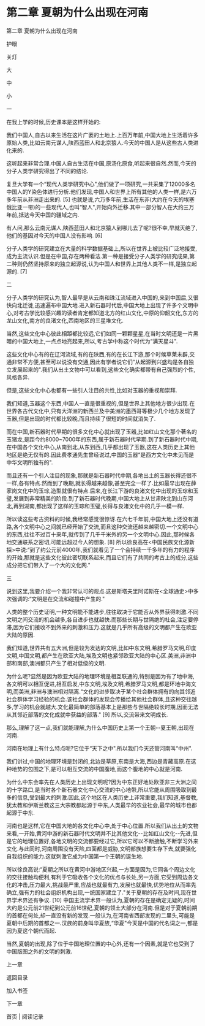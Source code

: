 # 第二章 夏朝为什么出现在河南

第二章 夏朝为什么出现在河南

护眼

关灯

大

中

小

一

在我上学的时候,历史课本是这样开始的:

我们中国人,自古以来生活在这片广袤的土地上.上百万年前,中国大地上生活着许多原始人类,比如云南元谋人,陕西蓝田人和北京猿人.今天的中国人是从这些古人类进化来的.

这听起来非常合理.中国人自古生活在中国,原汤化原食,听起来很自然.然而,今天的分子人类学研究得出了不同的结论.

复旦大学有一个“现代人类学研究中心",他们做了一项研究,一共采集了12000多名中国人的Y染色体进行分析.他们发现,中国人和世界上所有其他的人类一样,是六万多年前从非洲走出来的. [5] 也就是说,六万多年前,生活在东非(大约在今天的埃塞俄比亚一带)的一些现代人,也叫“智人",开始向外迁移.其中一部分智人在大约三万年前,抵达今天中国的疆域之内.

有人问,那么云南元谋人,陕西蓝田人和北京猿人到哪儿去了呢?很不幸,早就灭绝了,他们的基因对今天的中国人没有影响. [6]

分子人类学的研究建立在大量的科学数据基础上,所以在世界上被比较广泛地接受,成为主流认识.但是在中国,存在两种看法.第一种是接受分子人类学的研究成果,第二种则仍然坚持原来的独立起源说,认为中国人和世界上其他人类不一样,是独立起源的. [7]

二

分子人类学的研究认为,智人最早是从云南和珠江流域进入中国的,来到中国后,又很快向北迁徙,迅速遍布中国大地.进入新石器时代后,中国大地上出现了许多个文明中心,对考古学比较感兴趣的读者肯定都知道北方的红山文化,中原的仰韶文化,东方的龙山文化,南方的良渚文化,西南地区的三星堆文化.

当然,这些文化中心彼此相距都比较远,它们如同一颗颗星星,在当时文明还是一片黑暗的中国大地上,一点点地亮起来,所以,考古学中称这个时代为“满天星斗".

这些文化中心有的在辽河流域,有的在陕西,有的在长江下游,那个时候草莱未辟,交通非常不方便,甚至可以说没有交通,因此有学者说它们“从起源到兴盛均是各自独立发展起来的".我们从出土文物中可以看到,这些文化确实都带有自己强烈的个性,风格各异.

但是,这些文化中心也都有一些引人注目的共性,比如对玉器的重视和崇拜.

我们知道,玉器这个东西,中国人一直是很重视的,但是世界上其他地方很少出现.在世界各古代文化中,只有大洋洲的新西兰及中美洲的墨西哥等极少几个地方发现了玉器,但是出现的时代都比较晚,而且持续了很短的时间就消失了.

而在中国,新石器时代早期的很多文化中心就出现了玉器,比如红山文化那个著名的玉猪龙,是距今约8000~7000年的东西,属于新石器时代早期.到了新石器时代中期,在中国各个文化中心,从南到北,从东到西,几乎都出现了玉器,这在人类历史上其他地区是绝无仅有的.因此费孝通先生曾经说过,中国的玉器“是西方文化中未见而是中华文明所独有的".

而且还有一个引人注目的现象,那就是新石器时代中期,各地出土的玉器长得还很不一样,各有特点.然而到了晚期,就长得越来越像,甚至完全一样了.比如最早出现在薛家岗文化中的玉琮,造型就很有特点.后来,在长江下游的良渚文化中出现的玉琮和玉璧,发展到非常精美的阶段.到了新石器时代晚期,中国大地上从甘肃陕北到山东河北,再到湖南,都出现了这样的玉琮和玉璧,长得与良渚文化中的几乎一模一样.

所以读这些考古资料的时候,我经常感觉很惊讶.在六七千年前,中国大地上还没有道路,各个文明中心之间就已经开始了交流,而且这种交流还越来越密切.一个文明中心的东西,往往不过百十来年,就传到了几千千米外的另一个文明中心.因此,那时候各地交通联系之密切,可能远超过今人的想象. [8] 所以徐良高在<中国民族文化源新探>中说:“到了约公元前4000年,我们就看见了一个会持续一千多年的有力的程序的开始,那就是这些文化彼此密切联系起来,而且它们有了共同的考古上的成分,这些成分把它们带入了一个大的文化网."

三

说到这里,我要介绍一个我非常认可的观点.这是斯塔夫里阿诺斯在<全球通史>中多次强调的:“文明是在交流和碰撞中产生的."

人类的整个历史证明,一种文明能不能进步,往往取决于它能否从外界获得刺激.不同文明之间交流的机会越多,各自进步也就越快.而那些长期与世隔绝的社会,注定要停滞,因为它们接收不到外来的刺激和压力.这就是几乎所有高级的文明都产生在欧亚大陆的原因.

我们知道,世界共有五大洲,但是较为发达的文明,比如中东文明,希腊罗马文明,印度文明,中国文明,都产生在欧亚大陆,埃及文明也紧邻欧亚大陆的中心区.美洲,非洲中部和南部,澳洲都只产生了相对低级的文明.

为什么呢?显然是因为欧亚大陆的地理环境是相互联通的,特别是因为有了地中海,各文明可以相互促进,相互启发,中东文明,埃及文明,希腊罗马文明,都是环地中海文明,而美洲,非洲与澳洲相对隔离.“文化的进步取决于某个社会群体拥有的向其邻近社会群体学习经验的机会.该社会群体的发现会传播给其他社会群体,且这种交往越多,学习的机会就越大.文化最简单的部落基本上是那些与世隔绝较长时期,因而无法从其邻近部落的文化成就中获益的部落." [9] 所以,交流带来文明成长.

那么,理解了这一点,我们就能理解,为什么中国历史上第一个王朝--夏王朝,出现在河南.

河南在地理上有什么特点呢?它位于“天下之中".所以我们今天还管河南叫“中州".

我们讲过,中国的地理环境是封闭的,北边是草原,东南是大海,西边是青藏高原.在这种地势的包围之下,是可以相互交流的中国腹地,而这个腹地的中心就是河南.

为什么中东会率先在人类历史上出现文明呢?因为中东正好地处欧亚非三大洲之间的十字路口,是当时各个新石器文化中心交流的中心地带,所以它能从周围吸取到最多的信息,受到最大的刺激.因此,这个地区在人类历史上非常重要,我们知道,基督教,犹太教和伊斯兰教这三大宗教都起源于中东,人类最早的农业社会,最早的城市也都起源于中东.

河南也是这样,它在中国大地的各文化中心中,处于中心位置.所以我们从出土的文物来看,一开始,黄河中游的新石器时代文明并不比其他文化--比如红山文化--先进,但是它的地理位置好,各地文明的交流都要经过它,所以它可以不断接触,不断学习外来文化.与此同时,河南周围没有天险,四面都是威胁,文明部族想要生存下去,就要强化自我组织的能力.这就刺激它成为中国第一个王朝的诞生地.

所以徐良高说:“夏朝之所以在黄河中游地区兴起,一方面是因为,它同各个周边文化的交往接触均便利,有利于它吸收各个文化的优点与长处,另一方面,它受到周边各文化的冲击,压力最大,挑战最严重,应战也就最有力,发展也就最快,优势地位从而率先确立,强有力的社会组织机构出现,一统国家建立了."关于夏朝的存在及时间,现在世界学术界还有争议. [10] 中国主流学术界一般认为,夏朝的存在是确定无疑的,时间大约是公元前21世纪到公元前16世纪,夏朝的领土大部分在河南.但是对于夏朝前期的首都在何处,却一直没有新的发现.一般认为,在河南省西部发现的二里头,可能是夏朝中后期的首都之一.汉族的前身叫华夏族,“华夏"今天是中国的代名词之一,都是因为夏这个朝代而起.

当然,夏朝的出现,除了位于中国地理位置的中心外,还有一个因素,就是它也受到了中国版图之外的文明的刺激.

上一章

返回目录

加入书签

下一章

首页 | 阅读记录